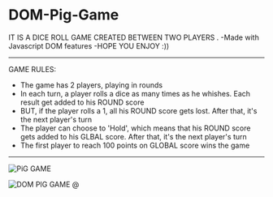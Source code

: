# DOM-Pig-Game

IT IS A DICE ROLL GAME CREATED BETWEEN TWO PLAYERS .
-Made with Javascript DOM features
-HOPE YOU ENJOY :))

***********************************************************************************************************************************************
GAME RULES:
- The game has 2 players, playing in rounds
- In each turn, a player rolls a dice as many times as he whishes. Each result get added to his ROUND score
- BUT, if the player rolls a 1, all his ROUND score gets lost. After that, it's the next player's turn
- The player can choose to 'Hold', which means that his ROUND score gets added to his GLBAL score. After that, it's the next player's turn
- The first player to reach 100 points on GLOBAL score wins the game
************************************************************************************************************************************************

![PiG GAME](https://user-images.githubusercontent.com/63977692/88197724-7def8f80-cc60-11ea-961f-88ad073dcd00.png)

![DOM PIG GAME @](https://user-images.githubusercontent.com/63977692/88200527-e2601e00-cc63-11ea-90a0-1f740c76ed61.png)





